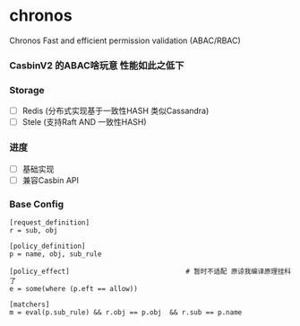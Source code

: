 chronos
===
Chronos   Fast and efficient permission validation  (ABAC/RBAC)

### CasbinV2 的ABAC啥玩意  性能如此之低下

### Storage
- [ ] Redis  (分布式实现基于一致性HASH 类似Cassandra)
- [ ] Stele  (支持Raft AND 一致性HASH)

### 进度
- [ ] 基础实现
- [ ] 兼容Casbin API

### Base Config
``` 
[request_definition]
r = sub, obj

[policy_definition]
p = name, obj, sub_rule

[policy_effect]                             # 暂时不适配 原谅我编译原理挂科了
e = some(where (p.eft == allow))

[matchers]
m = eval(p.sub_rule) && r.obj == p.obj  && r.sub == p.name
```
